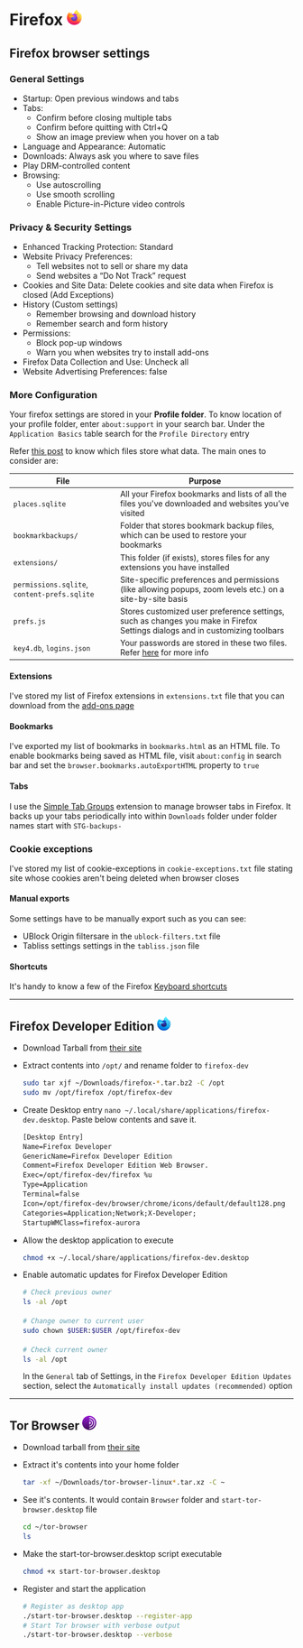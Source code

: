 # Firefox <img alt="Firefox" src="../assets/firefox.svg" height="28">

## Firefox browser settings

### General Settings

- Startup: Open previous windows and tabs
- Tabs:
  - Confirm before closing multiple tabs
  - Confirm before quitting with Ctrl+Q
  - Show an image preview when you hover on a tab
- Language and Appearance: Automatic
- Downloads: Always ask you where to save files
- Play DRM-controlled content
- Browsing:
  - Use autoscrolling
  - Use smooth scrolling
  - Enable Picture-in-Picture video controls

### Privacy & Security Settings

- Enhanced Tracking Protection: Standard
- Website Privacy Preferences:
  - Tell websites not to sell or share my data
  - Send websites a “Do Not Track” request
- Cookies and Site Data: Delete cookies and site data when Firefox is closed (Add Exceptions)
- History (Custom settings)
  - Remember browsing and download history
  - Remember search and form history
- Permissions:
  - Block pop-up windows
  - Warn you when websites try to install add-ons
- Firefox Data Collection and Use: Uncheck all
- Website Advertising Preferences: false

### More Configuration

Your firefox settings are stored in your **Profile folder**. To know location of your profile folder, enter `about:support` in your search bar. Under the `Application Basics` table search for the `Profile Directory` entry

Refer [this post](https://support.mozilla.org/en-US/kb/profiles-where-firefox-stores-user-data) to know which files store what data. The main ones to consider are:

| File                                         | Purpose                                                                                                                                                     |
| -------------------------------------------- | ----------------------------------------------------------------------------------------------------------------------------------------------------------- |
| `places.sqlite`                              | All your Firefox bookmarks and lists of all the files you've downloaded and websites you’ve visited                                                         |
| `bookmarkbackups/`                           | Folder that stores bookmark backup files, which can be used to restore your bookmarks                                                                       |
| `extensions/`                                | This folder (if exists), stores files for any extensions you have installed                                                                                 |
| `permissions.sqlite`, `content-prefs.sqlite` | Site-specific preferences and permissions (like allowing popups, zoom levels etc.) on a site-by-site basis                                                  |
| `prefs.js`                                   | Stores customized user preference settings, such as changes you make in Firefox Settings dialogs and in customizing toolbars                                |
| `key4.db`, `logins.json`                     | Your passwords are stored in these two files. Refer [here](https://support.mozilla.org/en-US/kb/password-manager-remember-delete-edit-logins) for more info |

#### Extensions

I've stored my list of Firefox extensions in `extensions.txt` file that you can download from the [add-ons page](https://addons.mozilla.org/en-US/firefox/extensions/)

#### Bookmarks

I've exported my list of bookmarks in `bookmarks.html` as an HTML file. To enable bookmarks being saved as HTML file, visit `about:config` in search bar and set the `browser.bookmarks.autoExportHTML` property to `true`

#### Tabs

I use the [Simple Tab Groups](https://addons.mozilla.org/en-US/firefox/addon/simple-tab-groups/) extension to manage browser tabs in Firefox. It backs up your tabs periodically into within `Downloads` folder under folder names start with `STG-backups-`

### Cookie exceptions

I've stored my list of cookie-exceptions in `cookie-exceptions.txt` file stating site whose cookies aren't being deleted when browser closes

#### Manual exports

Some settings have to be manually export such as you can see:

- UBlock Origin filtersare in the `ublock-filters.txt` file
- Tabliss settings settings in the `tabliss.json` file

#### Shortcuts

It's handy to know a few of the Firefox [Keyboard shortcuts](https://support.mozilla.org/en-US/kb/keyboard-shortcuts-perform-firefox-tasks-quickly)

---

## Firefox Developer Edition <img alt="Firefox Developer Edition" src="../assets/firefox-dev.svg" height="25">

- Download Tarball from [their site](https://www.mozilla.org/en-US/firefox/developer/)

- Extract contents into `/opt/` and rename folder to `firefox-dev`

  ```sh
  sudo tar xjf ~/Downloads/firefox-*.tar.bz2 -C /opt
  sudo mv /opt/firefox /opt/firefox-dev
  ```

- Create Desktop entry `nano ~/.local/share/applications/firefox-dev.desktop`. Paste below contents and save it.

  ```txt
  [Desktop Entry]
  Name=Firefox Developer
  GenericName=Firefox Developer Edition
  Comment=Firefox Developer Edition Web Browser.
  Exec=/opt/firefox-dev/firefox %u
  Type=Application
  Terminal=false
  Icon=/opt/firefox-dev/browser/chrome/icons/default/default128.png
  Categories=Application;Network;X-Developer;
  StartupWMClass=firefox-aurora
  ```

- Allow the desktop application to execute

  ```sh
  chmod +x ~/.local/share/applications/firefox-dev.desktop
  ```

- Enable automatic updates for Firefox Developer Edition

  ```sh
  # Check previous owner
  ls -al /opt

  # Change owner to current user
  sudo chown $USER:$USER /opt/firefox-dev

  # Check current owner
  ls -al /opt
  ```

  In the `General` tab of Settings, in the `Firefox Developer Edition Updates` section, select the `Automatically install updates (recommended)` option

---

## Tor Browser <img alt="Tor browser" src="../assets/tor.svg" height="25">

- Download tarball from [their site](https://www.torproject.org/download/)

- Extract it's contents into your home folder

  ```sh
  tar -xf ~/Downloads/tor-browser-linux*.tar.xz -C ~
  ```

- See it's contents. It would contain `Browser` folder and `start-tor-browser.desktop` file

  ```sh
  cd ~/tor-browser
  ls
  ```

- Make the start-tor-browser.desktop script executable

  ```sh
  chmod +x start-tor-browser.desktop
  ```

- Register and start the application

  ```sh
  # Register as desktop app
  ./start-tor-browser.desktop --register-app
  # Start Tor browser with verbose output
  ./start-tor-browser.desktop --verbose
  ```
